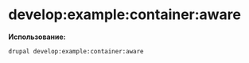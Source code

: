 # develop:example:container:aware


**Использование:**
```
drupal develop:example:container:aware
```
